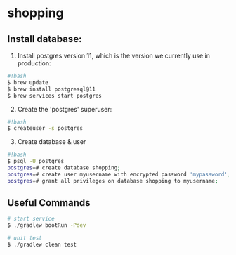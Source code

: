 # shopping

## Install database:

1. Install postgres version 11, which is the version we currently use in production:

```bash
#!bash
$ brew update
$ brew install postgresql@11
$ brew services start postgres
```

2. Create the 'postgres' superuser:

```bash
#!bash
$ createuser -s postgres
```

3. Create database & user

```bash
#!bash
$ psql -U postgres
postgres=# create database shopping;
postgres=# create user myusername with encrypted password 'mypassword';
postgres=# grant all privileges on database shopping to myusername;
```

## Useful Commands

```bash
# start service
$ ./gradlew bootRun -Pdev

# unit test
$ ./gradlew clean test
```
